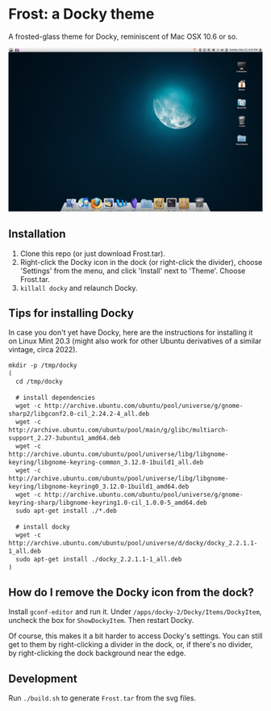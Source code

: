 # Frost: a Docky theme

A frosted-glass theme for Docky, reminiscent of Mac OSX 10.6 or so.

![screenshot](screenshot.png)

## Installation

1. Clone this repo (or just download Frost.tar).
2. Right-click the Docky icon in the dock (or right-click the divider), choose
   'Settings' from the menu, and click 'Install' next to 'Theme'. Choose
   Frost.tar.
3. `killall docky` and relaunch Docky.

## Tips for installing Docky

In case you don't yet have Docky, here are the instructions for installing it
on Linux Mint 20.3 (might also work for other Ubuntu derivatives of a similar
vintage, circa 2022).

```
mkdir -p /tmp/docky
(
  cd /tmp/docky

  # install dependencies
  wget -c http://archive.ubuntu.com/ubuntu/pool/universe/g/gnome-sharp2/libgconf2.0-cil_2.24.2-4_all.deb
  wget -c http://archive.ubuntu.com/ubuntu/pool/main/g/glibc/multiarch-support_2.27-3ubuntu1_amd64.deb
  wget -c http://archive.ubuntu.com/ubuntu/pool/universe/libg/libgnome-keyring/libgnome-keyring-common_3.12.0-1build1_all.deb
  wget -c http://archive.ubuntu.com/ubuntu/pool/universe/libg/libgnome-keyring/libgnome-keyring0_3.12.0-1build1_amd64.deb
  wget -c http://archive.ubuntu.com/ubuntu/pool/universe/g/gnome-keyring-sharp/libgnome-keyring1.0-cil_1.0.0-5_amd64.deb
  sudo apt-get install ./*.deb

  # install docky
  wget -c http://archive.ubuntu.com/ubuntu/pool/universe/d/docky/docky_2.2.1.1-1_all.deb
  sudo apt-get install ./docky_2.2.1.1-1_all.deb
)
```

## How do I remove the Docky icon from the dock?

Install `gconf-editor` and run it. Under `/apps/docky-2/Docky/Items/DockyItem`,
uncheck the box for `ShowDockyItem`. Then restart Docky.

Of course, this makes it a bit harder to access Docky's settings. You can still
get to them by right-clicking a divider in the dock, or, if there's no divider,
by right-clicking the dock background near the edge.

## Development

Run `./build.sh` to generate `Frost.tar` from the svg files.
